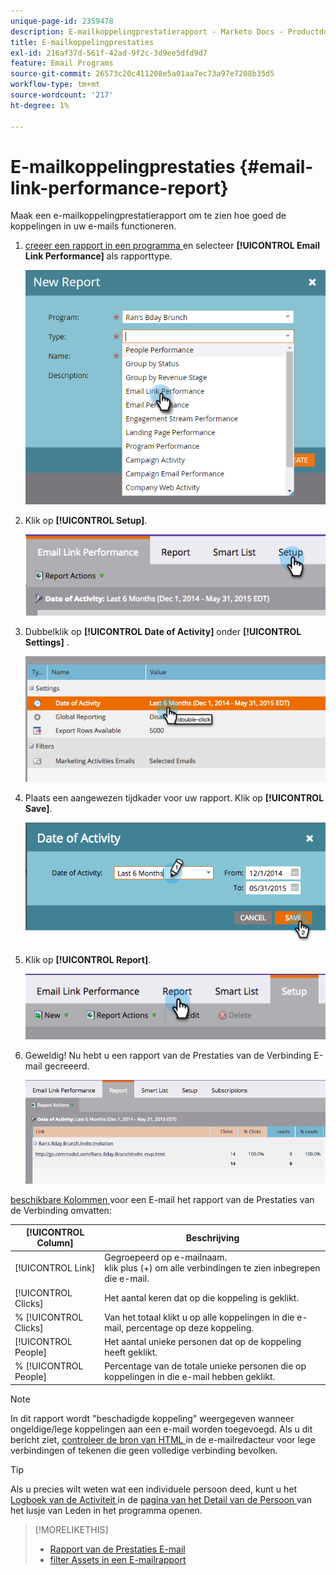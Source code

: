 ```yaml
---
unique-page-id: 2359478
description: E-mailkoppelingprestatierapport - Marketo Docs - Productdocumentatie
title: E-mailkoppelingprestaties
exl-id: 216af37d-561f-42ad-9f2c-3d9ee5dfd9d7
feature: Email Programs
source-git-commit: 26573c20c411208e5a01aa7ec73a97e7208b35d5
workflow-type: tm+mt
source-wordcount: '217'
ht-degree: 1%

---
```


# E-mailkoppelingprestaties {#email-link-performance-report}

Maak een e-mailkoppelingprestatierapport om te zien hoe goed de koppelingen in uw e-mails functioneren.

1. [ creeer een rapport in een programma ](/help/marketo/product-docs/reporting/basic-reporting/creating-reports/create-a-report-in-a-program.md) en selecteer **[!UICONTROL Email Link Performance]** als rapporttype.

   ![](assets/image2017-3-29-9-3a10-3a41.png)

1. Klik op **[!UICONTROL Setup]**.

   ![](assets/image2015-5-20-11-3a18-3a0.png)

1. Dubbelklik op **[!UICONTROL Date of Activity]** onder **[!UICONTROL Settings]** .

   ![](assets/image2015-5-20-11-3a18-3a59.png)

1. Plaats een aangewezen tijdkader voor uw rapport. Klik op **[!UICONTROL Save]**.

   ![](assets/image2015-5-20-11-3a20-3a52.png)

1. Klik op **[!UICONTROL Report]**.

   ![](assets/image2015-5-20-11-3a22-3a24.png)

1. Geweldig! Nu hebt u een rapport van de Prestaties van de Verbinding E-mail gecreeerd.

   ![](assets/image2015-5-20-11-3a23-3a33.png)

[ beschikbare Kolommen ](/help/marketo/product-docs/reporting/basic-reporting/editing-reports/select-report-columns.md) voor een E-mail het rapport van de Prestaties van de Verbinding omvatten:

<table>
 <thead>
  <tr>
   <th colspan="1" rowspan="1">[!UICONTROL Column]</th>
   <th colspan="1" rowspan="1">Beschrijving</th>
  </tr>
 </thead>
 <tbody>
  <tr>
   <td colspan="1" rowspan="1">[!UICONTROL Link]</td>
   <td colspan="1" rowspan="1">Gegroepeerd op e-mailnaam.<br> klik plus (+) om alle verbindingen te zien inbegrepen die e-mail.</td>
  </tr>
  <tr>
   <td colspan="1" rowspan="1">[!UICONTROL Clicks]</td>
   <td colspan="1" rowspan="1">Het aantal keren dat op die koppeling is geklikt.</td>
  </tr>
  <tr>
   <td colspan="1" rowspan="1">% [!UICONTROL Clicks]</td>
   <td colspan="1" rowspan="1">Van het totaal klikt u op alle koppelingen in die e-mail, percentage op deze koppeling.</td>
  </tr>
  <tr>
   <td colspan="1" rowspan="1">[!UICONTROL People]</td>
   <td colspan="1" rowspan="1">Het aantal unieke personen dat op de koppeling heeft geklikt.</td>
  </tr>
  <tr>
   <td colspan="1" rowspan="1">% [!UICONTROL People]</td>
   <td colspan="1" rowspan="1">Percentage van de totale unieke personen die op koppelingen in die e-mail hebben geklikt.</td>
  </tr>
 </tbody>
</table>

>[!NOTE]
>
>In dit rapport wordt &quot;beschadigde koppeling&quot; weergegeven wanneer ongeldige/lege koppelingen aan een e-mail worden toegevoegd. Als u dit bericht ziet, [ controleer de bron van HTML ](/help/marketo/product-docs/email-marketing/general/functions-in-the-editor/edit-an-emails-html.md) in de e-mailredacteur voor lege verbindingen of tekenen die geen volledige verbinding bevolken.

>[!TIP]
>
>Als u precies wilt weten wat een individuele persoon deed, kunt u het [ Logboek van de Activiteit ](/help/marketo/product-docs/core-marketo-concepts/smart-lists-and-static-lists/managing-people-in-smart-lists/filter-activity-types-in-the-activity-log-of-a-person.md) in de [ pagina van het Detail van de Persoon ](/help/marketo/product-docs/core-marketo-concepts/smart-lists-and-static-lists/managing-people-in-smart-lists/using-the-person-detail-page.md) van het lusje van Leden in het programma openen.

>[!MORELIKETHIS]
>
>* [ Rapport van de Prestaties E-mail ](/help/marketo/product-docs/email-marketing/email-programs/email-program-data/email-performance-report.md)
>* [ filter Assets in een E-mailrapport ](/help/marketo/product-docs/reporting/basic-reporting/report-activity/filter-assets-in-an-email-report.md)

